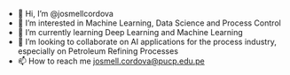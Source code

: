 - 👋 Hi, I’m @josmellcordova
- 👀 I’m interested in Machine Learning, Data Science and Process Control
- 🌱 I’m currently learning Deep Learning and Machine Learning
- 💞️ I’m looking to collaborate on AI applications for the process industry, especially on Petroleum Refining Processes
- 📫 How to reach me josmell.cordova@pucp.edu.pe

<!---
josmellcordova/josmellcordova is a ✨ special ✨ repository because its `README.md` (this file) appears on your GitHub profile.
You can click the Preview link to take a look at your changes.
--->
